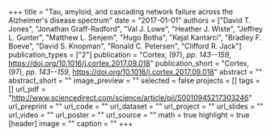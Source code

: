 +++
title = "Tau, amyloid, and cascading network failure across the Alzheimer's disease spectrum"
date = "2017-01-01"
authors = ["David T. Jones", "Jonathan Graff-Radford", "Val J. Lowe", "Heather J. Wiste", "Jeffrey L. Gunter", "Matthew L. Senjem", "Hugo Botha", "Kejal Kantarci", "Bradley F. Boeve", "David S. Knopman", "Ronald C. Petersen", "Clifford R. Jack"]
publication_types = ["2"]
publication = "Cortex, (97), _pp. 143--159_, https://doi.org/10.1016/j.cortex.2017.09.018"
publication_short = "Cortex, (97), _pp. 143--159_, https://doi.org/10.1016/j.cortex.2017.09.018"
abstract = ""
abstract_short = ""
image_preview = ""
selected = false
projects = []
tags = []
url_pdf = "http://www.sciencedirect.com/science/article/pii/S0010945217303246"
url_preprint = ""
url_code = ""
url_dataset = ""
url_project = ""
url_slides = ""
url_video = ""
url_poster = ""
url_source = ""
math = true
highlight = true
[header]
image = ""
caption = ""
+++
